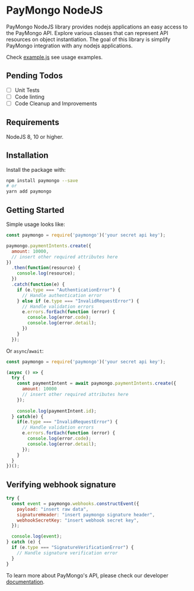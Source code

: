 # PayMongo NodeJS

PayMongo NodeJS library provides nodejs applications an easy access to the PayMongo API. Explore various classes that can represent API resources on object instantiation. The goal of this library is simplify PayMongo integration with any nodejs applications.

Check [example.js](https://github.com/paymongo/paymongo-node/blob/development/example.js) see usage examples.

## Pending Todos
- [ ] Unit Tests
- [ ] Code linting
- [ ] Code Cleanup and Improvements

## Requirements

NodeJS 8, 10 or higher.
## Installation

Install the package with:

```sh
npm install paymongo --save
# or
yarn add paymongo
```

## Getting Started

Simple usage looks like:

```js
const paymongo = require('paymongo')('your secret api key');

paymongo.paymentIntents.create({
  amount: 10000,
  // insert other required attributes here
})
  .then(function(resource) {
    console.log(resource);
  })
  .catch(function(e) {
    if (e.type === "AuthenticationError") {
      // Handle authentication error
    } else if (e.type === "InvalidRequestError") {
      // Handle validation errors
      e.errors.forEach(function (error) {
        console.log(error.code);
        console.log(error.detail);
      })
    }
  });
```

Or `async`/`await`:

```js
const paymongo = require('paymongo')('your secret api key');

(async () => {
  try {
    const paymentIntent = await paymongo.paymentIntents.create({
      amount: 10000
      // insert other required attributes here
    });
    
    console.log(paymentIntent.id);
  } catch(e) {
    if(e.type === "InvalidRequestError") {
      // Handle validation errors
      e.errors.forEach(function (error) {
        console.log(error.code);
        console.log(error.detail);
      });
    }
  }
})();
```

## Verifying webhook signature

```js
try {
  const event = paymongo.webhooks.constructEvent({
    payload: "insert raw data",
    signatureHeader: "insert paymongo signature header",
    webhookSecretKey: "insert webhook secret key",
  });

  console.log(event);
} catch (e) {
  if (e.type === "SignatureVerificationError") {
    // Handle signature verification error
  }
}
```

To learn more about PayMongo's API, please check our developer [documentation](https://developers.paymongo.com).
